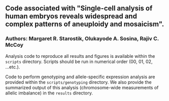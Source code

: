 ## Code associated with "Single-cell analysis of human embryos reveals widespread and complex patterns of aneuploidy and mosaicism".

### Authors: Margaret R. Starostik, Olukayode A. Sosina, Rajiv C. McCoy

Analysis code to reproduce all results and figures is available within the `scripts` directory. Scripts should be run in numerical order (00, 01, 02, ...etc.). 

Code to perform genotyping and allele-specific expression analysis are provided within the `scripts/genotyping` directory. We also provide the summarized output of this analysis (chromosome-wide measurements of allelic imbalance) in the `results` directory. 
